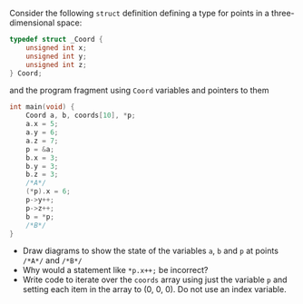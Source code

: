 Consider the following `struct` definition defining a type for points in a three-dimensional space:
```c
typedef struct _Coord {
    unsigned int x;
    unsigned int y;
    unsigned int z;
} Coord;
```

and the program fragment using `Coord` variables and pointers to them

```c
int main(void) {
    Coord a, b, coords[10], *p;
    a.x = 5;
    a.y = 6;
    a.z = 7;
    p = &a;
    b.x = 3;
    b.y = 3;
    b.z = 3;
    /*A*/
    (*p).x = 6;
    p->y++;
    p->z++;
    b = *p;
    /*B*/
}
```

- Draw diagrams to show the state of the variables `a`, `b` and `p` at points `/*A*/` and `/*B*/`
- Why would a statement like `*p.x++;` be incorrect?
- Write code to iterate over the `coords` array using just the variable `p` and setting each item in the array to (0, 0, 0). Do not use an index variable.